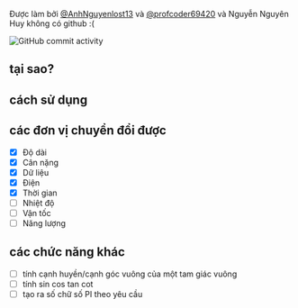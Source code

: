 Được làm bởi [@AnhNguyenlost13](https://github.com/AnhNguyenlost13) và [@profcoder69420](https://github.com/profcoder69420) và Nguyễn Nguyên Huy không có github :( <br>

![GitHub commit activity](https://img.shields.io/github/commit-activity/w/AnhNguyenlost13/projects)
<h2>tại sao?</h2>

<h2>cách sử dụng</h2>

## các đơn vị chuyển đổi được
- [x] Độ dài
- [x] Cân nặng
- [x] Dữ liệu
- [x] Điện
- [x] Thời gian
- [ ] Nhiệt độ
- [ ] Vận tốc
- [ ] Năng lượng

## các chức năng khác
- [ ] tính cạnh huyền/cạnh góc vuông của một tam giác vuông
- [ ] tính sin cos tan cot
- [ ] tạo ra số chữ số PI theo yêu cầu

